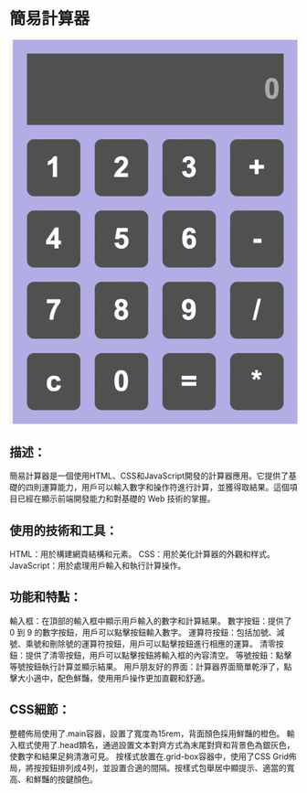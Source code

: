 # 簡易計算器
![image](https://github.com/kcwc1029/project-calculator/blob/main/image001.png)

## 描述：
簡易計算器是一個使用HTML、CSS和JavaScript開發的計算器應用。它提供了基礎的四則運算能力，用戶可以輸入數字和操作符進行計算，並獲得取結果。這個項目已經在顯示前端開發能力和對基礎的 Web 技術的掌握。

## 使用的技術和工具：
HTML：用於構建網頁結構和元素。
CSS：用於美化計算器的外觀和样式。
JavaScript：用於處理用戶輸入和執行計算操作。

## 功能和特點：
輸入框：在頂部的輸入框中顯示用戶輸入的數字和計算結果。
數字按鈕：提供了 0 到 9 的數字按鈕，用戶可以點擊按鈕輸入數字。
運算符按鈕：包括加號、減號、乘號和刪除號的運算符按鈕，用戶可以點擊按鈕進行相應的運算。
清零按鈕：提供了清零按鈕，用戶可以點擊按鈕將輸入框的內容清空。
等號按鈕：點擊等號按鈕執行計算並顯示結果。
用戶朋友好的界面：計算器界面簡單乾淨了，點擊大小適中，配色鮮豔，使用用戶操作更加直觀和舒適。

## CSS細節：
整體佈局使用了.main容器，設置了寬度為15rem，背面顏色採用鮮豔的橙色。
輸入框式使用了.head類名，通過設置文本對齊方式為末尾對齊和背景色為銀灰色，使數字和結果足夠清澈可見。
按樣式放置在.grid-box容器中，使用了CSS Grid佈局，將按按鈕排列成4列，並設置合適的間隔。按樣式包舉居中顯提示、適當的寬高、和鮮豔的按鍵顏色。

